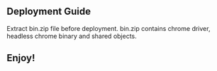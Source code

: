 ## Deployment Guide

Extract bin.zip file before deployment. bin.zip contains chrome driver, headless chrome binary and shared objects. 

## Enjoy!